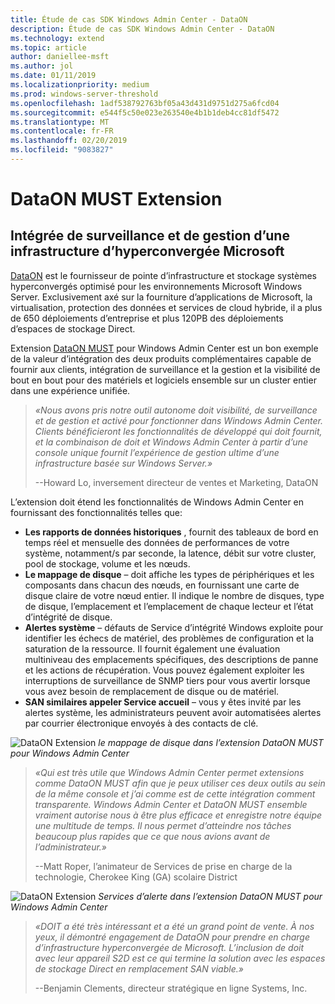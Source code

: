 ```yaml
---
title: Étude de cas SDK Windows Admin Center - DataON
description: Étude de cas SDK Windows Admin Center - DataON
ms.technology: extend
ms.topic: article
author: daniellee-msft
ms.author: jol
ms.date: 01/11/2019
ms.localizationpriority: medium
ms.prod: windows-server-threshold
ms.openlocfilehash: 1adf538792763bf05a43d431d9751d275a6fcd04
ms.sourcegitcommit: e544f5c50e023e263540e4b1b1deb4cc81df5472
ms.translationtype: MT
ms.contentlocale: fr-FR
ms.lasthandoff: 02/20/2019
ms.locfileid: "9083827"
---
```

# DataON MUST Extension

## Intégrée de surveillance et de gestion d’une infrastructure d’hyperconvergée Microsoft

[DataON](http://www.dataonstorage.com/) est le fournisseur de pointe d’infrastructure et stockage systèmes hyperconvergés optimisé pour les environnements Microsoft Windows Server. Exclusivement axé sur la fourniture d’applications de Microsoft, la virtualisation, protection des données et services de cloud hybride, il a plus de 650 déploiements d’entreprise et plus 120PB des déploiements d’espaces de stockage Direct.

Extension [DataON MUST](http://www.dataonstorage.com/must) pour Windows Admin Center est un bon exemple de la valeur d’intégration des deux produits complémentaires capable de fournir aux clients, intégration de surveillance et la gestion et la visibilité de bout en bout pour des matériels et logiciels ensemble sur un cluster entier dans une expérience unifiée.

> <cite>«Nous avons pris notre outil autonome doit visibilité, de surveillance et de gestion et activé pour fonctionner dans Windows Admin Center. Clients bénéficieront les fonctionnalités de développé qui doit fournit, et la combinaison de doit et Windows Admin Center à partir d’une console unique fournit l’expérience de gestion ultime d’une infrastructure basée sur Windows Server.»</cite>
>
> --Howard Lo, inversement directeur de ventes et Marketing, DataON

L’extension doit étend les fonctionnalités de Windows Admin Center en fournissant des fonctionnalités telles que:
- **Les rapports de données historiques** , fournit des tableaux de bord en temps réel et mensuelle des données de performances de votre système, notamment/s par seconde, la latence, débit sur votre cluster, pool de stockage, volume et les nœuds.
- **Le mappage de disque** – doit affiche les types de périphériques et les composants dans chacun des nœuds, en fournissant une carte de disque claire de votre nœud entier. Il indique le nombre de disques, type de disque, l’emplacement et l’emplacement de chaque lecteur et l’état d’intégrité de disque.
- **Alertes système** – défauts de Service d’intégrité Windows exploite pour identifier les échecs de matériel, des problèmes de configuration et la saturation de la ressource. Il fournit également une évaluation multiniveau des emplacements spécifiques, des descriptions de panne et les actions de récupération. Vous pouvez également exploiter les interruptions de surveillance de SNMP tiers pour vous avertir lorsque vous avez besoin de remplacement de disque ou de matériel.
- **SAN similaires appeler Service accueil** – vous y êtes invité par les alertes système, les administrateurs peuvent avoir automatisées alertes par courrier électronique envoyés à des contacts de clé.

![DataON Extension](../../media/extend-case-study-dataon/dataon-1.png)
*le mappage de disque dans l’extension DataON MUST pour Windows Admin Center*

> <cite>«Qui est très utile que Windows Admin Center permet extensions comme DataON MUST afin que je peux utiliser ces deux outils au sein de la même console et j’ai comme est de cette intégration comment transparente. Windows Admin Center et DataON MUST ensemble vraiment autorise nous à être plus efficace et enregistre notre équipe une multitude de temps. Il nous permet d’atteindre nos tâches beaucoup plus rapides que ce que nous avions avant de l’administrateur.»</cite>
>
> --Matt Roper, l’animateur de Services de prise en charge de la technologie, Cherokee King (GA) scolaire District

![DataON Extension](../../media/extend-case-study-dataon/dataon-2.png)
*Services d’alerte dans l’extension DataON MUST pour Windows Admin Center*

> <cite>«DOIT a été très intéressant et a été un grand point de vente. À nos yeux, il démontré engagement de DataON pour prendre en charge d’infrastructure hyperconvergée de Microsoft. L’inclusion de doit avec leur appareil S2D est ce qui termine la solution avec les espaces de stockage Direct en remplacement SAN viable.» </cite>
>
> --Benjamin Clements, directeur stratégique en ligne Systems, Inc.